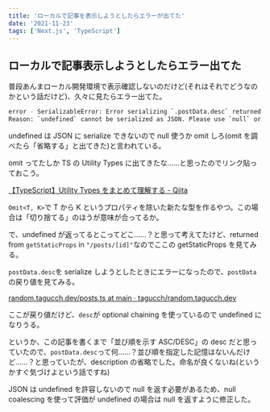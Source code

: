 ```yaml
---
title: 'ローカルで記事を表示しようとしたらエラーが出てた'
date: '2021-11-23'
tags: ['Next.js', 'TypeScript']
---
```


## ローカルで記事表示しようとしたらエラー出てた

普段あんまローカル開発環境で表示確認しないのだけど(それはそれでどうなのかという話だけど)、久々に見たらエラー出てた。

```bash
error - SerializableError: Error serializing `.postData.desc` returned from `getStaticProps` in "/posts/[id]".
Reason: `undefined` cannot be serialized as JSON. Please use `null` or omit this value.
```

undefined は JSON に serialize できないので null 使うか omit しろ(omit を調べたら「省略する」と出てきた)と言われている。

omit ってたしか TS の Utility Types に出てきたな……と思ったのでリンク貼っておこう。

[【TypeScript】Utility Types をまとめて理解する \- Qiita](https://qiita.com/k-penguin-sato/items/e2791d7a57e96f6144e5#omittk)

`Omit<T, K>`で T から K というプロパティを除いた新たな型を作るやつ。この場合は「切り捨てる」のほうが意味が合ってるか。

で、undefined が返ってるとこってどこ……？と思って考えてたけど、returned from `getStaticProps` in `"/posts/[id]"`なのでここの getStaticProps を見てみる。

`postData.desc`を serialize しようとしたときにエラーになったので、`postData`の戻り値を見てみる。

[random\.tagucch\.dev/posts\.ts at main · tagucch/random\.tagucch\.dev](https://github.com/tagucch/random.tagucch.dev/blob/main/lib/posts.ts#L102-L108)

ここが戻り値だけど、`desc`が optional chaining を使っているので undefined になりうる。

というか、この記事を書くまで「並び順を示す ASC/DESC」の desc だと思っていたので、`postData.desc`って何……？並び順を指定した記憶はないんだけど……？と思っていたが、description の省略でした。命名が良くないね(というかすぐ気づけよという話ですね)

JSON は undefined を許容しないので null を返す必要があるため、null coalescing を使って評価が undefined の場合は null を返すように修正した。

